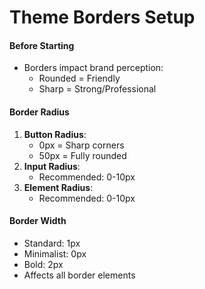 # Theme Borders Setup

#### Before Starting

* Borders impact brand perception:
  * Rounded = Friendly
  * Sharp = Strong/Professional

#### Border Radius

1. **Button Radius**:
   * 0px = Sharp corners
   * 50px = Fully rounded
2. **Input Radius**:
   * Recommended: 0-10px
3. **Element Radius**:
   * Recommended: 0-10px

#### Border Width

* Standard: 1px
* Minimalist: 0px
* Bold: 2px
* Affects all border elements
